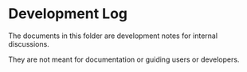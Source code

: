 # Development Log

 The documents in this folder are development notes for internal discussions.
 
 They are not meant for documentation or guiding users or developers.
 

